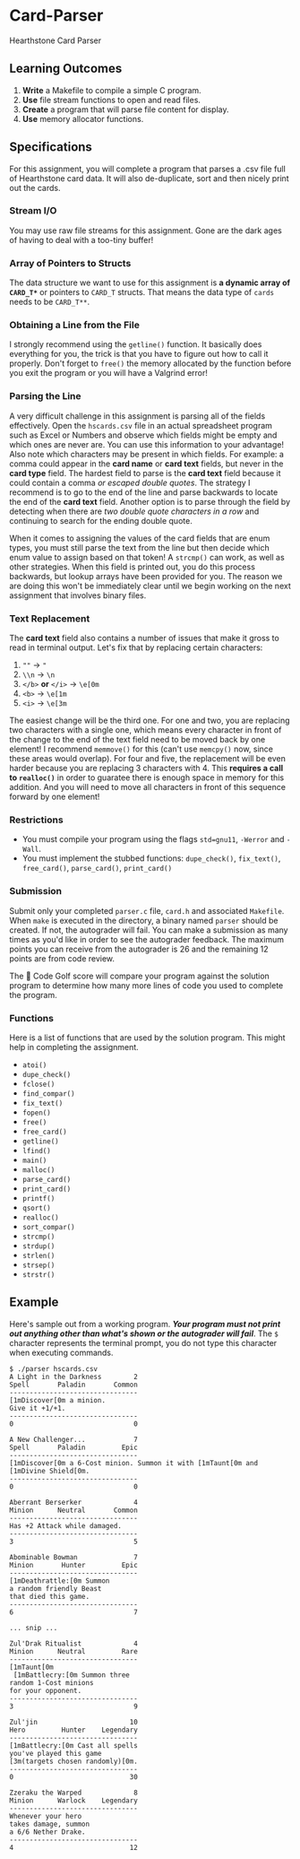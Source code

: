 # Card-Parser
Hearthstone Card Parser

Learning Outcomes
-----------------

1.  **Write** a Makefile to compile a simple C program.
2.  **Use** file stream functions to open and read files.
3.  **Create** a program that will parse file content for display.
4.  **Use** memory allocator functions.

Specifications
--------------

For this assignment, you will complete a program that parses a .csv file full of Hearthstone card data. It will also de-duplicate, sort and then nicely print out the cards.

### Stream I/O

You may use raw file streams for this assignment. Gone are the dark ages of having to deal with a too-tiny buffer!

### Array of Pointers to Structs

The data structure we want to use for this assignment is **a dynamic array of `CARD_T*`** or pointers to `CARD_T` structs. That means the data type of `cards` needs to be `CARD_T**`.

### Obtaining a Line from the File

I strongly recommend using the `getline()` function. It basically does everything for you, the trick is that you have to figure out how to call it properly. Don't forget to `free()` the memory allocated by the function before you exit the program or you will have a Valgrind error!

### Parsing the Line

A very difficult challenge in this assignment is parsing all of the fields effectively. Open the `hscards.csv` file in an actual spreadsheet program such as Excel or Numbers and observe which fields might be empty and which ones are never are. You can use this information to your advantage! Also note which characters may be present in which fields. For example: a comma could appear in the **card name** or **card text** fields, but never in the **card type** field. The hardest field to parse is the **card text** field because it could contain a comma _or escaped double quotes_. The strategy I recommend is to go to the end of the line and parse backwards to locate the end of the **card text** field. Another option is to parse through the field by detecting when there are _two double quote characters in a row_ and continuing to search for the ending double quote.

When it comes to assigning the values of the card fields that are enum types, you must still parse the text from the line but then decide which enum value to assign based on that token! A `strcmp()` can work, as well as other strategies. When this field is printed out, you do this process backwards, but lookup arrays have been provided for you. The reason we are doing this won't be immediately clear until we begin working on the next assignment that involves binary files.

### Text Replacement

The **card text** field also contains a number of issues that make it gross to read in terminal output. Let's fix that by replacing certain characters:

1.  `""` -> `"`
2.  `\\n` -> `\n`
3.  `</b>` **or** `</i>` -> `\e[0m`
4.  `<b>` -> `\e[1m`
5.  `<i>` -> `\e[3m`

The easiest change will be the third one. For one and two, you are replacing two characters with a single one, which means every character in front of the change to the end of the text field need to be moved back by one element! I recommend `memmove()` for this (can't use `memcpy()` now, since these areas would overlap). For four and five, the replacement will be even harder because you are replacing 3 characters with 4. This **requires a call to `realloc()`** in order to guaratee there is enough space in memory for this addition. And you will need to move all characters in front of this sequence forward by one element!

### Restrictions

*   You must compile your program using the flags `std=gnu11`, `-Werror` and `-Wall`.
*   You must implement the stubbed functions: `dupe_check()`, `fix_text()`, `free_card()`, `parse_card()`, `print_card()`

### Submission

Submit only your completed `parser.c` file, `card.h` and associated `Makefile`. When `make` is executed in the directory, a binary named `parser` should be created. If not, the autograder will fail. You can make a submission as many times as you'd like in order to see the autograder feedback. The maximum points you can receive from the autograder is 26 and the remaining 12 points are from code review.

The 🌟 Code Golf score will compare your program against the solution program to determine how many more lines of code you used to complete the program.

### Functions

Here is a list of functions that are used by the solution program. This might help in completing the assignment.

*   `atoi()`
*   `dupe_check()`
*   `fclose()`
*   `find_compar()`
*   `fix_text()`
*   `fopen()`
*   `free()`
*   `free_card()`
*   `getline()`
*   `lfind()`
*   `main()`
*   `malloc()`
*   `parse_card()`
*   `print_card()`
*   `printf()`
*   `qsort()`
*   `realloc()`
*   `sort_compar()`
*   `strcmp()`
*   `strdup()`
*   `strlen()`
*   `strsep()`
*   `strstr()`

Example
-------

Here's sample out from a working program. ***Your program must not print out anything other than what's shown or the autograder will fail***. The `$` character represents the terminal prompt, you do not type this character when executing commands.

    $ ./parser hscards.csv
    A Light in the Darkness        2
    Spell       Paladin       Common
    --------------------------------
    [1mDiscover[0m a minion.
    Give it +1/+1.
    --------------------------------
    0                              0
    
    A New Challenger...            7
    Spell       Paladin         Epic
    --------------------------------
    [1mDiscover[0m a 6-Cost minion. Summon it with [1mTaunt[0m and [1mDivine Shield[0m.
    --------------------------------
    0                              0
    
    Aberrant Berserker             4
    Minion      Neutral       Common
    --------------------------------
    Has +2 Attack while damaged.
    --------------------------------
    3                              5
    
    Abominable Bowman              7
    Minion       Hunter         Epic
    --------------------------------
    [1mDeathrattle:[0m Summon
    a random friendly Beast
    that died this game.
    --------------------------------
    6                              7
    
    ... snip ...
    
    Zul'Drak Ritualist             4
    Minion      Neutral         Rare
    --------------------------------
    [1mTaunt[0m
     [1mBattlecry:[0m Summon three
    random 1-Cost minions
    for your opponent.
    --------------------------------
    3                              9
    
    Zul'jin                       10
    Hero         Hunter    Legendary
    --------------------------------
    [1mBattlecry:[0m Cast all spells
    you've played this game
    [3m(targets chosen randomly)[0m.
    --------------------------------
    0                             30
    
    Zzeraku the Warped             8
    Minion      Warlock    Legendary
    --------------------------------
    Whenever your hero
    takes damage, summon
    a 6/6 Nether Drake.
    --------------------------------
    4                             12

